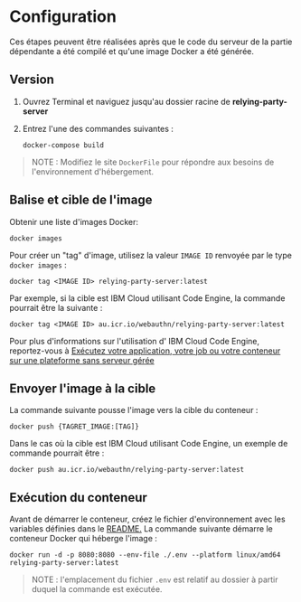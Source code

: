 # Configuration

Ces étapes peuvent être réalisées après que le code du serveur de la partie dépendante a été compilé et qu'une image Docker a été générée.

## Version

1. Ouvrez Terminal et naviguez jusqu'au dossier racine de **relying-party-server**
2. Entrez l'une des commandes suivantes :

   `docker-compose build`

> NOTE : Modifiez le site `DockerFile` pour répondre aux besoins de l'environnement d'hébergement.

## Balise et cible de l'image
Obtenir une liste d'images Docker:

`docker images`

Pour créer un "tag" d'image, utilisez la valeur `IMAGE ID` renvoyée par le type `docker images` :

`docker tag <IMAGE ID> relying-party-server:latest`

Par exemple, si la cible est IBM Cloud utilisant Code Engine, la commande pourrait être la suivante :

`docker tag <IMAGE ID> au.icr.io/webauthn/relying-party-server:latest`

Pour plus d'informations sur l'utilisation d' IBM Cloud Code Engine, reportez-vous à [Exécutez votre application, votre job ou votre conteneur sur une plateforme sans serveur gérée](https://cloud.ibm.com/codeengine/overview)

## Envoyer l'image à la cible
La commande suivante pousse l'image vers la cible du conteneur :

`docker push {TAGRET_IMAGE:[TAG]}`

Dans le cas où la cible est IBM Cloud utilisant Code Engine, un exemple de commande pourrait être :

`docker push au.icr.io/webauthn/relying-party-server:latest`

## Exécution du conteneur
Avant de démarrer le conteneur, créez le fichier d'environnement avec les variables définies dans le [README.](README.md)
La commande suivante démarre le conteneur Docker qui héberge l'image :

`docker run -d -p 8080:8080 --env-file ./.env --platform linux/amd64 relying-party-server:latest`

> NOTE : l'emplacement du fichier `.env` est relatif au dossier à partir duquel la commande est exécutée.

<!-- v2.3.7 : caits-prod-app-gp_webui_20241231T141653-6_en_fr -->